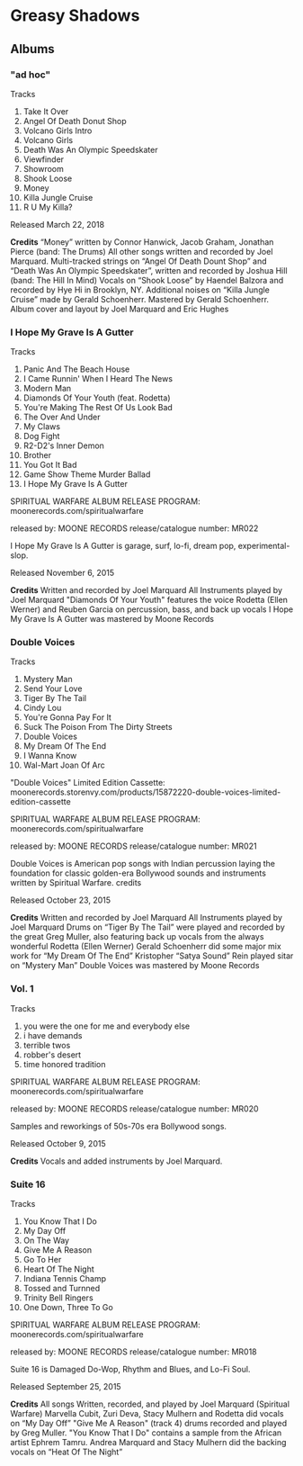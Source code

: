 # Greasy Shadows

## Albums

### "ad hoc"

Tracks
1. Take It Over
2. Angel Of Death Donut Shop
3. Volcano Girls Intro
4. Volcano Girls
5. Death Was An Olympic Speedskater
6. Viewfinder
7. Showroom
8. Shook Loose
9. Money
10. Killa Jungle Cruise
11. R U My Killa?

Released March 22, 2018

**Credits**
“Money” written by Connor Hanwick, Jacob Graham, Jonathan Pierce (band: The Drums)
All other songs written and recorded by Joel Marquard.
Multi-tracked strings on “Angel Of Death Dount Shop” and “Death Was An Olympic Speedskater”, written and recorded by Joshua Hill (band: The Hill In Mind)
Vocals on “Shook Loose” by Haendel Balzora and recorded by Hye Hi in Brooklyn, NY.
Additional noises on “Killa Jungle Cruise” made by Gerald Schoenherr.
Mastered by Gerald Schoenherr.
Album cover and layout by Joel Marquard and Eric Hughes

### I Hope My Grave Is A Gutter

Tracks
1. Panic And The Beach House
2. I Came Runnin' When I Heard The News
3. Modern Man
4. Diamonds Of Your Youth (feat. Rodetta)
5. You're Making The Rest Of Us Look Bad
6. The Over And Under
7. My Claws
8. Dog Fight
9. R2-D2's Inner Demon
10. Brother
11. You Got It Bad
12. Game Show Theme Murder Ballad
13. I Hope My Grave Is A Gutter

SPIRITUAL WARFARE ALBUM RELEASE PROGRAM:
moonerecords.com/spiritualwarfare

released by:
MOONE RECORDS
release/catalogue number:
MR022

I Hope My Grave Is A Gutter is garage, surf, lo-fi, dream pop, experimental-slop.

Released November 6, 2015

**Credits**
Written and recorded by Joel Marquard
All Instruments played by Joel Marquard
"Diamonds Of Your Youth" features the voice Rodetta (Ellen Werner) and Reuben Garcia on percussion, bass, and back up vocals
I Hope My Grave Is A Gutter was mastered by Moone Records

### Double Voices

Tracks
1. Mystery Man
2. Send Your Love
3. Tiger By The Tail
4. Cindy Lou
5. You're Gonna Pay For It
6. Suck The Poison From The Dirty Streets
7. Double Voices
8. My Dream Of The End
9. I Wanna Know
10. Wal-Mart Joan Of Arc

"Double Voices" Limited Edition Cassette:
moonerecords.storenvy.com/products/15872220-double-voices-limited-edition-cassette

SPIRITUAL WARFARE ALBUM RELEASE PROGRAM:
moonerecords.com/spiritualwarfare

released by:
MOONE RECORDS
release/catalogue number:
MR021

Double Voices is American pop songs with Indian percussion laying the foundation for classic golden-era Bollywood sounds and instruments written by Spiritual Warfare.
credits

Released October 23, 2015

**Credits**
Written and recorded by Joel Marquard
All Instruments played by Joel Marquard
Drums on “Tiger By The Tail” were played and recorded by the great Greg Muller, also featuring back up vocals from the always wonderful Rodetta (Ellen Werner)
Gerald Schoenherr did some major mix work for “My Dream Of The End”
Kristopher “Satya Sound” Rein played sitar on “Mystery Man”
Double Voices was mastered by Moone Records

### Vol. 1

Tracks
1. you were the one for me and everybody else
2. i have demands
3. terrible twos
4. robber's desert
5. time honored tradition

SPIRITUAL WARFARE ALBUM RELEASE PROGRAM:
moonerecords.com/spiritualwarfare

released by:
MOONE RECORDS
release/catalogue number:
MR020

Samples and reworkings of 50s-70s era Bollywood songs.

Released October 9, 2015

**Credits**
Vocals and added instruments by Joel Marquard.

### Suite 16

Tracks
1. You Know That I Do
2. My Day Off
3. On The Way
4. Give Me A Reason
5. Go To Her
6. Heart Of The Night
7. Indiana Tennis Champ
8. Tossed and Turnned
9. Trinity Bell Ringers
10. One Down, Three To Go

SPIRITUAL WARFARE ALBUM RELEASE PROGRAM:
moonerecords.com/spiritualwarfare

released by:
MOONE RECORDS
release/catalogue number:
MR018

Suite 16 is Damaged Do-Wop, Rhythm and Blues, and Lo-Fi Soul.

Released September 25, 2015

**Credits**
All songs Written, recorded, and played by Joel Marquard (Spiritual Warfare)
Marvella Cubit, Zuri Deva, Stacy Mulhern and Rodetta did vocals on “My Day Off”
"Give Me A Reason" (track 4) drums recorded and played by Greg Muller.
"You Know That I Do" contains a sample from the African artist Ephrem Tamru.
Andrea Marquard and Stacy Mulhern did the backing vocals on “Heat Of The Night”

